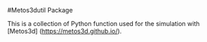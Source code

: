 #Metos3dutil Package

This is a collection of Python function used for the simulation with [Metos3d] (https://metos3d.github.io/).
